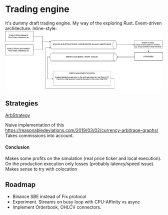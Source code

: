 # Trading engine

It's dummy draft trading engine. My way of the exploring Rust.
Event-driven architecture.
Inline-style:
![alt text](https://github.com/saninstein/arbot/raw/master/doc/tengine.jpg "Design")

## Strategies
[ArbStrategy](src/core/strategies.rs:12)

Naive implementation of this https://reasonabledeviations.com/2019/03/02/currency-arbitrage-graphs/
Takes commissions into account.
#### Conclusion 
Makes some profits on the simulation (real price ticker and local execution). On the production execution only losses (probably latency/speed issue). Makes sense to try with colocation

## Roadmap
- Binance SBE instead of Fix protocol
- Experiment. Streams on busy loop with CPU-Affinity vs async
- Implement Orderbook, OHLCV connectors. 
